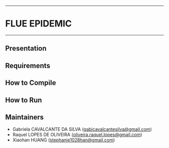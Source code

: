 -------------
FLUE EPIDEMIC
=============
-------------

## Presentation ##

## Requirements ##

## How to Compile ##

## How to Run ##

## Maintainers ##

* Gabriela CAVALCANTE DA SILVA (gabicavalcantesilva@gmail.com)
* Raquel LOPES DE OLIVEIRA (oliveira.raquel.lopes@gmail.com)
* Xiaohan HUANG (stephanie1028han@gmail.com)


